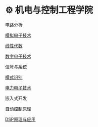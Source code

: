 # :gear: 机电与控制工程学院

电路分析

[模拟电子技术](./模拟电子技术.md)

[线性代数](./线性代数.md)

[数字电子技术](./数字电子技术.md)

[信号与系统](./信号与系统.md)

[模式识别](./模式识别.md)

[电力电子技术](./电力电子技术.md)

嵌入式开发

[自动控制原理](./自动控制原理.md)

[DSP原理与应用](./DSP原理与应用.md)


